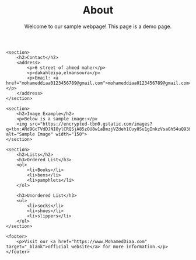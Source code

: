 <!DOCTYPE html>
<html lang="en">
<head>
    <meta charset="UTF-8">
    <meta name="viewport" content="width=device-width, initial-scale=1.0">
    <title>Sample HTML Page</title>
</head>
<body>
    <header>
        <h1>About</h1>
        <p>Welcome to our sample webpage! This page is a demo page.</p>
    </header>

    <section>
        <h2>Contact</h2>
        <address>
            <p>6 street of ahmed maher</p>
            <p>dakahleiya,elmansoura</p>
            <p>Email: <a href="mohameddiaa0123456789@gmail.com">mohameddiaa0123456789@gmail.com</a></p>
        </address>
    </section>

    <section>
        <h2>Image Example</h2>
        <p>Below is a sample image:</p>
        <img src="https://encrypted-tbn0.gstatic.com/images?q=tbn:ANd9GcTVdDJNIOylCRQSjA85zOU8w1aBmzjVZdeh1Cuy8Su1gInkzVsaGh54uQ93&s=10/150" alt="Sample Image" width="150">
    </section>

    <section>
        <h2>Lists</h2>
        <h3>Ordered List</h3>
        <ol>
            <li>Books</li>
            <li>bens</li>
            <li>pamphlets</li>
        </ol>

        <h3>Unordered List</h3>
        <ul>
            <li>socks</li>
            <li>shoes</li>
            <li>slippers</li>
        </ul>
    </section>

    <footer>
        <p>Visit our <a href="https://www.MohamedDiaa.com" target="_blank">official website</a> for more information.</p>
    </footer>
</body>
</html>
